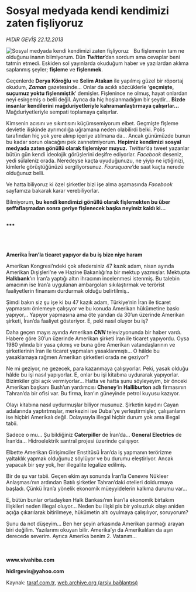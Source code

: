 # Sosyal medyada kendi kendimizi zaten fişliyoruz

*HIDIR GEVİŞ 22.12.2013*

<div class="yazi"><img align="left" alt="Sosyal medyada kendi kendimizi zaten fişliyoruz" border="0" src="http://www.taraf.com.tr/fotoraflar/makaleler/sosyal-medyada-kendi-kendimizi-zaten-fisliyoruz_4979_orijinal.jpg" style="border-right-width:10px; border-color:#FFFFFF"/><p>Bu fişlemenin tam ne olduğunu inanın bilmiyorum. Dün <b><i>Twitter</i></b>’dan sordum ama cevaplar beni tatmin etmedi. Eskiden sol yayınlarda okuduğum haber ve yazılardan aklıma saplanmış şeyler; <b>fişleme</b> ve <b>fişlenmek</b>. </p>
<p>Geçenlerde <b>Derya Köroğlu</b> ve <b>Selim Atakan</b> ile yapılmış güzel bir röportaj okudum, <b><i>Zaman</i></b> gazetesinde... Onlar da acıklı sözcüklerle ‘<b>geçmişte, suçumuz yoktu fişlenmiştik</b>’ demişler. Fişlenince ne olmuş, hayat onlardan neyi esirgemiş o belli değil. Ayrıca da hiç hoşlanmadığım bir şeydir... <b>Bizde insanlar kendilerini mağduriyetleriyle kahramanlaştırmaya çalışırlar... </b>Mağduriyetleriyle sempati toplamaya çalışırlar.</p>
<p>Kimsenin acısını ve sıkıntısını küçümsemiyorum elbet. Geçmişte fişleme devletle ilişkinde ayrımcılığa uğramana neden olabilirdi belki. Polis tarafından hiç yok yere alınıp içeriye atılmana da... Ancak günümüzde bunun bu kadar sorun olacağını pek zannetmiyorum. <b>Hepimiz kendimizi sosyal medyada zaten gönüllü olarak fişlemiyor muyuz.</b> <i>Twitter</i>’da tweet yazanlar bütün gün kendi ideolojik görüşlerini deşifre ediyorlar. <i>Facebook</i> deseniz, yedi sülaleniz orada. Neredeyse kaçta uyuduğunuzu, ne yiyip ne içtiğinizi, kimlerle görüştüğünüzü sergiliyorsunuz. <i>Foursquare</i>’de saat kaçta nerede olduğunuz belli. </p>
<p>Ve hatta biliyoruz ki özel şirketler bizi işe alma aşamasında <i>Facebook</i> sayfamıza bakarak karar verebiliyorlar.</p>
<p>Bilmiyorum, <b>bu kendi kendimizi gönüllü olarak fişlemekten bu über şeffaflaşmadan sonra geriye fişlenecek başka neyimiz kaldı ki...</b></p>
<p><b><br/>***</b></p>
<p><b> </b></p>
<p><b><br/>Amerika İran’la ticaret yapıyor da bu iş bize niye haram</b></p>
<p>Amerikan Kongresi’ndeki çok afedersiniz 47 kazık adam,<b> </b>nisan ayında Amerikan Dışişleri’ne ve Hazine Bakanlığı’na bir mektup yazmışlar. Mektupta <b>Halkbank</b>’ın İran’a yaptığı altın ihracının incelenmesi istenmiş. Bu talebin amacının ise İran’a uygulanan ambargoları sıkılaştırmak ve terörist faaliyetlerin finansını durdurmak olduğu belirtilmiş..</p>
<p>Şimdi bakın siz şu işe ki bu 47 kazık adam, Türkiye’nin İran ile ticaret yapmasını önlemeye çalışıyor ve bu konuda Amerikan hükümetine baskı yapıyor... Yapıyor yapmasına ama öte yandan da 30’un üzerinde Amerikan şirketi, İran’da faaliyet gösteriyor. E, peki nasıl oluyor bu iş? </p>
<p>Daha geçen mayıs ayında Amerikan <b><i>CNN</i></b> televizyonunda bir haber vardı. Habere göre 30’un üzerinde Amerikan şirketi İran ile ticaret yapıyordu. Oysa 1980 yılında bir yasa çıkmış ve buna göre Amerikan vatandaşlarının ve şirketlerinin İran ile ticaret yapmaları yasaklanmıştı... O hâlde bu yasaklamaya rağmen Amerikan şirketleri orada ne geziyor? </p>
<p>Ne mi geziyor, ne gezecek, para kazanmaya çalışıyorlar. Peki, yasak olduğu hâlde bu işi nasıl yapıyorlar. E, onlar bu işi kitabına uydurarak yapıyorlar. Bizimkiler gibi açık vermiyorlar... Hatta ve hatta şunu söyleyeyim, bir önceki Amerikan başkanı Bush’un yardımcısı <b>Cheney</b>’in <b>Halliburton</b> adlı firmasının Tahran’da bir ofisi var. Bu firma, İran’ın güneyinde petrol kuyusu kazıyor. </p>
<p>Olayı kitabına nasıl uydurmuşlar biliyor musunuz. Şirketin kaydını Cayan adalarında yaptırtmışlar, merkezini ise Dubai’ye yerleştirmişler, çalışanların ise hiçbiri Amerikalı değil. Dolayısıyla illegal hiçbir durum yok ama illegal tabii.</p>
<p>Sadece o mu... Şu bildiğiniz <b>Caterpiller</b> de İran’da... <b>General Electrics</b> de İran’da... Hidroelektrik santral projesi üzerinde çalışıyor.</p>
<p>Elbette Amerikan Girişimciler Enstitüsü İran’da iş yapmanın terörizme yaltaklık yapmak olduğunuz söylüyor ve bu durumu eleştiriyor. Ancak yapacak bir şey yok, her illegalite legalize edilmiş. </p>
<p>Bir de şu var tabii. Geçen ekim ayı sonunda İran’la Cenevre Nükleer Anlaşması’nın ardından Batılı şirketler Tahran’daki otelleri doldurmaya başladı. Çünkü İran’a yönelik ekonomik müeyyidelerin kalkma durumu var...</p>
<p>E, bütün bunlar ortadayken Halk Bankası’nın İran’la ekonomik birtakım ilişkileri neden illegal oluyor... Neden bu ilişki pis bir yolsuzluk olayı aniden açığa çıkarılarak bitirilmeye, hükümetin altı oyulmaya çalışılıyor, soruyorum?</p>
<p>Şunu da not düşeyim... Ben her şeyin arkasında Amerikan parmağı arayan biri değilim. Yazılarımı okuyan bilir. Amerika’yı da Amerikalıları da aşırı derecede severim. Ayrıca Amerika benim 2. Vatanım... </p>
<p><b><br/><br/>www.vivahiba.com</b></p>
<p><b>hidirgevis@yahoo.com</b> </p>
</div>

Kaynak: [taraf.com.tr](http://www.taraf.com.tr:80/hidir-gevis-2/makale-sosyal-medyada-kendi-kendimizi-zaten-fisliyoruz.htm), [web.archive.org (arşiv bağlantısı)](http://web.archive.org/web/20131224192143/http://www.taraf.com.tr:80/hidir-gevis-2/makale-sosyal-medyada-kendi-kendimizi-zaten-fisliyoruz.htm)
